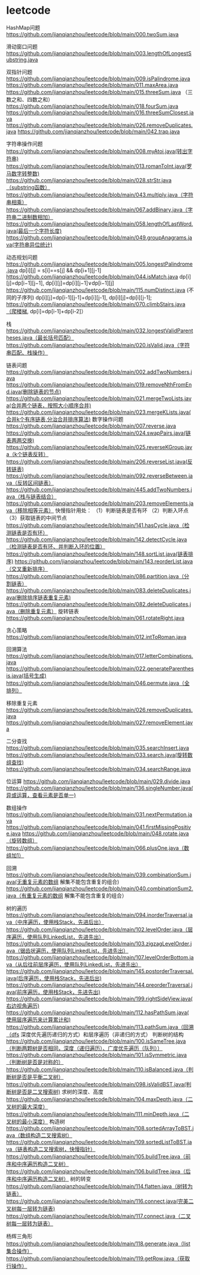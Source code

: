 # leetcode
HashMap问题
https://github.com/jianqianzhou/leetcode/blob/main/000.twoSum.java

滑动窗口问题 
https://github.com/jianqianzhou/leetcode/blob/main/003.lengthOfLongestSubstring.java

双指针问题
https://github.com/jianqianzhou/leetcode/blob/main/009.isPalindrome.java
https://github.com/jianqianzhou/leetcode/blob/main/011.maxArea.java
https://github.com/jianqianzhou/leetcode/blob/main/015.threeSum.java （三数之和、四数之和）
https://github.com/jianqianzhou/leetcode/blob/main/018.fourSum.java
https://github.com/jianqianzhou/leetcode/blob/main/016.threeSumClosest.java
https://github.com/jianqianzhou/leetcode/blob/main/026.removeDuplicates.java
https://github.com/jianqianzhou/leetcode/blob/main/042.trap.java

字符串操作问题
https://github.com/jianqianzhou/leetcode/blob/main/008.myAtoi.java(转出字符串)
https://github.com/jianqianzhou/leetcode/blob/main/013.romanToInt.java(罗马数字转整数)
https://github.com/jianqianzhou/leetcode/blob/main/028.strStr.java（substring函数）
https://github.com/jianqianzhou/leetcode/blob/main/043.multiply.java（字符串相乘）
https://github.com/jianqianzhou/leetcode/blob/main/067.addBinary.java（字符串二进制数相加）
https://github.com/jianqianzhou/leetcode/blob/main/058.lengthOfLastWord.java(最后一个字符长度)
https://github.com/jianqianzhou/leetcode/blob/main/049.groupAnagrams.java(字符串异位统计)

动态规划问题
https://github.com/jianqianzhou/leetcode/blob/main/005.longestPalindrome.java  dp[i][j] = s[i]==s[j] && dp[i+1][j-1]
https://github.com/jianqianzhou/leetcode/blob/main/044.isMatch.java  dp[i][j]=dp[i−1][j−1], dp[i][j]=dp[i][j−1]∨dp[i−1][j]
https://github.com/jianqianzhou/leetcode/blob/main/115.numDistinct.java (不同的子序列) dp[i][j]=dp[i-1][j-1]+dp[i][j-1], dp[i][j]=dp[i][j-1];
https://github.com/jianqianzhou/leetcode/blob/main/070.climbStairs.java（爬楼梯, dp[i]=dp[i-1]+dp[i-2]）

栈
https://github.com/jianqianzhou/leetcode/blob/main/032.longestValidParentheses.java（最长括号匹配）
https://github.com/jianqianzhou/leetcode/blob/main/020.isValid.java（字符串匹配、栈操作）

链表问题
https://github.com/jianqianzhou/leetcode/blob/main/002.addTwoNumbers.java
https://github.com/jianqianzhou/leetcode/blob/main/019.removeNthFromEnd.java(删除链表的节点)
https://github.com/jianqianzhou/leetcode/blob/main/021.mergeTwoLists.java(合并两个链表，按照大小顺序合并)
https://github.com/jianqianzhou/leetcode/blob/main/023.mergeKLists.java(合并k个有序链表,分治合并排序算法)
数字操作问题
https://github.com/jianqianzhou/leetcode/blob/main/007.reverse.java
https://github.com/jianqianzhou/leetcode/blob/main/024.swapPairs.java(链表两两交换)
https://github.com/jianqianzhou/leetcode/blob/main/025.reverseKGroup.java（k个链表反转）
https://github.com/jianqianzhou/leetcode/blob/main/206.reverseList.java(反转链表)
https://github.com/jianqianzhou/leetcode/blob/main/092.reverseBetween.java（反转区间链表）
https://github.com/jianqianzhou/leetcode/blob/main/445.addTwoNumbers.java（栈与链表结合）
https://github.com/jianqianzhou/leetcode/blob/main/203.removeElements.java（移除相等元素）
快慢指针用处：
（1）判断链表是否有环
（2）判断入环点
（3）获取链表的中间节点
https://github.com/jianqianzhou/leetcode/blob/main/141.hasCycle.java（检测链表是否有环）
https://github.com/jianqianzhou/leetcode/blob/main/142.detectCycle.java（检测链表是否有环、并判断入环的位置）
https://github.com/jianqianzhou/leetcode/blob/main/148.sortList.java(链表排序)
https://github.com/jianqianzhou/leetcode/blob/main/143.reorderList.java（交叉重新排序）
https://github.com/jianqianzhou/leetcode/blob/main/086.partition.java（分割链表）
https://github.com/jianqianzhou/leetcode/blob/main/083.deleteDuplicates.java(删除排序链表重复元素)
https://github.com/jianqianzhou/leetcode/blob/main/082.deleteDuplicates.java（删除重复元素）
旋转链表
https://github.com/jianqianzhou/leetcode/blob/main/061.rotateRight.java

贪心策略
https://github.com/jianqianzhou/leetcode/blob/main/012.intToRoman.java

回溯算法
https://github.com/jianqianzhou/leetcode/blob/main/017.letterCombinations.java
https://github.com/jianqianzhou/leetcode/blob/main/022.generateParenthesis.java(括号生成)
https://github.com/jianqianzhou/leetcode/blob/main/046.permute.java（全排列）

移除重复元素
https://github.com/jianqianzhou/leetcode/blob/main/026.removeDuplicates.java
https://github.com/jianqianzhou/leetcode/blob/main/027.removeElement.java

二分查找
https://github.com/jianqianzhou/leetcode/blob/main/035.searchInsert.java
https://github.com/jianqianzhou/leetcode/blob/main/033.search.java(旋转数组查找)
https://github.com/jianqianzhou/leetcode/blob/main/034.searchRange.java

位运算
https://github.com/jianqianzhou/leetcode/blob/main/029.divide.java
https://github.com/jianqianzhou/leetcode/blob/main/136.singleNumber.java(异或运算，查看元素是否单一)

数组操作
https://github.com/jianqianzhou/leetcode/blob/main/031.nextPermutation.java
https://github.com/jianqianzhou/leetcode/blob/main/041.firstMissingPositive.java
https://github.com/jianqianzhou/leetcode/blob/main/048.rotate.java（旋转数组）
https://github.com/jianqianzhou/leetcode/blob/main/066.plusOne.java（数组加1）

回溯
https://github.com/jianqianzhou/leetcode/blob/main/039.combinationSum.java(无重复元素的数组 解集不能包含重复的组合)
https://github.com/jianqianzhou/leetcode/blob/main/040.combinationSum2.java（有重复元素的数组 解集不能包含重复的组合）

树的遍历
https://github.com/jianqianzhou/leetcode/blob/main/094.inorderTraversal.java（中序遍历，使用栈Stack，先进后出）
https://github.com/jianqianzhou/leetcode/blob/main/102.levelOrder.java（层序遍历，使用队列LinkedList，先进先出）
https://github.com/jianqianzhou/leetcode/blob/main/103.zigzagLevelOrder.java（锯齿状遍历，使用队列LinkedList，先进先出）
https://github.com/jianqianzhou/leetcode/blob/main/107.levelOrderBottom.java（从后往前层序遍历，使用队列LinkedList，先进先出）
https://github.com/jianqianzhou/leetcode/blob/main/145.postorderTraversal.java(后序遍历，使用栈Stack，先进后出)
https://github.com/jianqianzhou/leetcode/blob/main/144.preorderTraversal.java(前序遍历，使用栈Stack，先进先出)
https://github.com/jianqianzhou/leetcode/blob/main/199.rightSideView.java(右边视角遍历)
https://github.com/jianqianzhou/leetcode/blob/main/112.hasPathSum.java(使用层序遍历来计算累计和)
https://github.com/jianqianzhou/leetcode/blob/main/113.pathSum.java（回溯（dfs 深度优先遍历递归的方式）和层序遍历（非递归的方式）
判断树的结构
https://github.com/jianqianzhou/leetcode/blob/main/100.isSameTree.java（判断两颗树是否相同，深度（递归遍历）、广度优先遍历（队列））
https://github.com/jianqianzhou/leetcode/blob/main/101.isSymmetric.java（判断树是否是对称的）
https://github.com/jianqianzhou/leetcode/blob/main/110.isBalanced.java（判断树是否是平衡二叉树）
https://github.com/jianqianzhou/leetcode/blob/main/098.isValidBST.java(判断树是否是二叉搜索树)
求树的深度、高度
https://github.com/jianqianzhou/leetcode/blob/main/104.maxDepth.java（二叉树的最大深度）
https://github.com/jianqianzhou/leetcode/blob/main/111.minDepth.java（二叉树的最小深度）
构造树
https://github.com/jianqianzhou/leetcode/blob/main/108.sortedArrayToBST.java（数组构造二叉搜索树）
https://github.com/jianqianzhou/leetcode/blob/main/109.sortedListToBST.java（链表构造二叉搜索树，快慢指针）
https://github.com/jianqianzhou/leetcode/blob/main/105.buildTree.java（前序和中序遍历构造二叉树）
https://github.com/jianqianzhou/leetcode/blob/main/106.buildTree.java（后序和中序遍历构造二叉树）
树的转变
https://github.com/jianqianzhou/leetcode/blob/main/114.flatten.java（树转为链表）
https://github.com/jianqianzhou/leetcode/blob/main/116.connect.java(完美二叉树每一层转为链表)
https://github.com/jianqianzhou/leetcode/blob/main/117.connect.java（二叉树每一层转为链表）

杨辉三角形
https://github.com/jianqianzhou/leetcode/blob/main/118.generate.java（list集合操作）
https://github.com/jianqianzhou/leetcode/blob/main/119.getRow.java（获取行操作）
